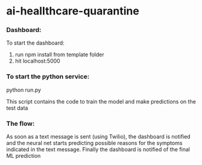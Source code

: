 # ai-heallthcare-quarantine

### Dashboard: 

To start the dashboard: 

1. run npm install from template folder
2. hit localhost:5000

### To start the python service:
python run.py 

This script contains the code to train the model and make predictions on the test data


### The flow:

As soon as a text message is sent (using Twilio), the dashboard is notified and the neural net starts predicting possible reasons for the symptoms indicated in the text message. Finally the dashboard is notified of the final ML prediction
